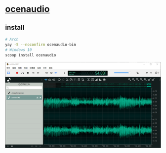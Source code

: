 # [ocenaudio](https://www.ocenaudio.com/)

## install

```sh
# Arch
yay -S --noconfirm ocenaudio-bin
# Windows 10
scoop install ocenaudio
```

![ocenaudio](/_image/opt/ocenaudio.png)
